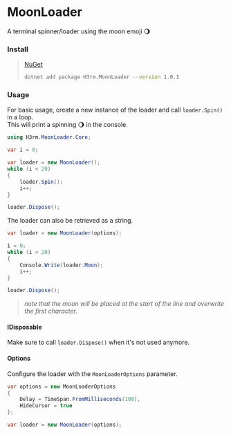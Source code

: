 # MoonLoader
A terminal spinner/loader using the moon emoji 🌖


### Install

> [NuGet](https://www.nuget.org/packages/H3rm.MoonLoader/)
>```bash
>dotnet add package H3rm.MoonLoader --version 1.0.1
>```

### Usage

For basic usage, create a new instance of the loader and call `loader.Spin()` in a loop.\
This will print a spinning 🌖 in the console.
```csharp
using H3rm.MoonLoader.Core;

var i = 0;

var loader = new MoonLoader();
while (i < 20)
{
    loader.Spin();
    i++;
}

loader.Dispose();
```

The loader can also be retrieved as a string.
```csharp
var loader = new MoonLoader(options);

i = 0;
while (i < 20)
{
    Console.Write(loader.Moon);
    i++;
}

loader.Dispose();
```
> *note that the moon will be placed at the start of the line and overwrite the first character.*

#### IDisposable
Make sure to call `loader.Dispose()` when it's not used anymore.

#### Options
Configure the loader with the `MoonLoaderOptions` parameter.

```csharp
var options = new MoonLoaderOptions
{
    Delay = TimeSpan.FromMilliseconds(100),
    HideCursor = true
};

var loader = new MoonLoader(options);
```